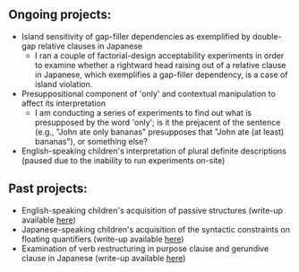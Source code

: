 ## Ongoing projects:

*	Island sensitivity of gap-filler dependencies as exemplified by double-gap relative clauses in Japanese
    - I ran a couple of factorial-design acceptability experiments in order to examine whether a rightward head raising out of a relative clause in Japanese, which exemplifies a gap-filler dependency, is a case of island violation.
*	Presuppositional component of 'only' and contextual manipulation to affect its interpretation
    - I am conducting a series of experiments to find out what is presupposed by the word 'only'; is it the prejacent of the sentence (e.g., "John ate only bananas" presupposes that "John ate (at least) bananas"), or something else?
*	English-speaking children's interpretation of plural definite descriptions (paused due to the inability to run experiments on-site)

## Past projects:
*	English-speaking children's acquisition of passive structures (write-up available [here](http://www.lingref.com/bucld/42/BUCLD42-16.pdf))
*	Japanese-speaking children's acquisition of the syntactic constraints on floating quantifiers (write-up available [here](https://scholarspace.manoa.hawaii.edu/bitstream/10125/58832/RN55-LLL2017.pdf))
*	Examination of verb restructuring in purpose clause and gerundive clause in Japanese (write-up available [here](http://www.waseda.jp/assoc-JATLaC/Journals/Resources/01.Takahashi.pdf))
